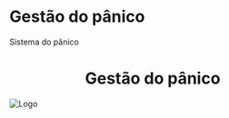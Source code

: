 # Gestão do pânico
Sistema do pânico
<h1 align="center"> Gestão do pânico </h1>

![Logo](https://github.com/GuilhermePereira2005/Gest-o-do-p-nico/assets/129389716/62d09a38-0a36-46fb-9cc0-f8c0bc4f6780)
<p align="center">
